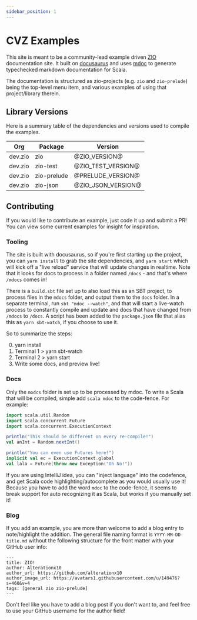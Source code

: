 ```yaml
---
sidebar_position: 1
---
```


# CVZ Examples

This site is meant to be a community-lead example driven [ZIO](https://zio.dev) documentation site. It built
on [docusaurus](https://docusaurus.io/) and uses [mdoc](https://scalameta.org/mdoc/) to generate typechecked markdown
documentation for Scala.

The documentation is structured as zio-projects (e.g. `zio` and `zio-prelude`) being the top-level menu item, and
various examples of using that project/library therein.

## Library Versions

Here is a summary table of the dependencies and versions used to compile the examples.

| Org | Package | Version|
|---|---|---|
| dev.zio |zio | @ZIO_VERSION@ |
| dev.zio |zio-test | @ZIO_TEST_VERSION@ |
| dev.zio |zio-prelude | @PRELUDE_VERSION@ |
| dev.zio |zio-json | @ZIO_JSON_VERSION@ |


## Contributing

If you would like to contribute an example, just code it up and submit a PR! You can view some current examples for
insight for inspiration.

### Tooling

The site is built with docusaurus, so if you're first starting up the project, you can
`yarn install` to grab the site dependencies, and `yarn start` which will kick off a "live reload" service that will
update changes in realtime. Note that it looks for docs to process in a folder named `/docs` - and that's where `/mdocs`
comes in!

There is a `build.sbt` file set up to also load this as an SBT project, to process files in the `mdocs` folder, and
output them to the `docs` folder. In a separate terminal, run `sbt "mdoc --watch"`, and that will start a live-watch
process to constantly compile and update and docs that have changed from `/mdocs` to `/docs`. A script has been added to
the `package.json` file that alias this as `yarn sbt-watch`, if you choose to use it.

So to summarize the steps:

0. yarn install
1. Terminal 1 > yarn sbt-watch
2. Terminal 2 > yarn start
3. Write some docs, and preview live!

### Docs

Only the `modcs` folder is set up to be processed by mdoc. To write a Scala that will be compiled, simple
add `scala mdoc` to the code-fence. For example:

```scala mdoc
import scala.util.Random
import scala.concurrent.Future
import scala.concurrent.ExecutionContext

println("This should be different on every re-compile!")
val anInt = Random.nextInt()

println("You can even use Futures here!")
implicit val ec = ExecutionContext.global
val lala = Future(throw new Exception("Oh No!"))
```

If you are using IntelliJ idea, you can "inject language" into the codefence, and get Scala code
highlighting/autocomplete as you would usually use it! Because you have to add the word `mdoc` to the code-fence, it
seems to break support for auto recognizing it as Scala, but works if you manually set it!

### Blog

If you add an example, you are more than welcome to add a blog entry to note/highlight the addition. The general file
naming format is `YYYY-MM-DD-title.md` without the following structure for the front matter with your GitHub user info:

```
---
title: ZIO!
author: Alterationx10
author_url: https://github.com/alterationx10
author_image_url: https://avatars1.githubusercontent.com/u/149476?s=460&v=4
tags: [general zio zio-prelude]
---
```

Don't feel like you have to add a blog post if you don't want to, and feel free to use your GitHub username for the
author field!
